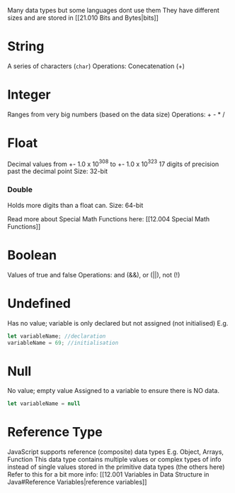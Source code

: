 Many data types but some languages dont use them
They have different sizes and are stored in [[21.010 Bits and Bytes|bits]]
# String
A series of characters (`char`)
Operations: Conecatenation (+)

# Integer
Ranges from very big numbers (based on the data size)
Operations: + - * /

# Float
Decimal values from +- 1.0 x 10$^3$$^0$$^8$ to +- 1.0 x 10$^3$$^2$$^3$ 
17 digits of precision past the decimal point
Size: 32-bit

### Double
Holds more digits than a float can.
Size: 64-bit

Read more about Special Math Functions here: [[12.004 Special Math Functions]]

# Boolean
Values of true and false
Operations: and (&&), or (||), not (!)

# Undefined
Has no value; variable is only declared but not assigned (not initialised)
E.g.
``` js
let variableName; //declaration
variableName = 69; //initialisation
```

# Null
No value; empty value
Assigned to a variable to ensure there is NO data.
```js
let variableName = null
```
# Reference Type
JavaScript supports reference (composite) data types
E.g. Object, Arrays, Function
This data type contains multiple values or complex types of info instead of single values stored in the primitive data types (the others here)
Refer to this for a bit more info: [[12.001 Variables in Data Structure in Java#Reference Variables|reference variables]]


